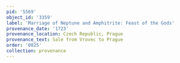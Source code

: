 ```yaml
---
pid: '5569'
object_id: '3359'
label: 'Marriage of Neptune and Amphitrite: Feast of the Gods'
provenance_date: '1723'
provenance_location: Czech Republic, Prague
provenance_text: Sale from Vrovec to Prague
order: '0825'
collection: provenance
---
```

